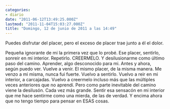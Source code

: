 ```yaml
---
categories:
- diario
date: "2011-06-12T13:49:25.000Z"
lastmod: "2011-11-04T15:03:27.000Z"
title: "Domingo, 12 de junio de 2011 a las 14:49"
---
```


Puedes disfrutar del placer, pero el exceso de placer trae junto a él el dolor.

Pequeña ignorante de mi la primera vez que lo probé. Ese placer, sentirlo, sonreir en mi interior. Repetirlo. CREERMELO.
Y desilusionarme como último paso del camino.
Aprender, algo desconocido para mi. Antes y ahora, según puedo ver.
Vuelve a venir. El mismo placer, de la misma manera. Me venzo a mi misma, nunca fui fuerte. 
Vuelvo a sentirlo. Vuelvo a reir en mi interior, a carcajadas. Vuelvo a creermelo incluso más que las múltiples veces anteriores que no aprendí­. 
Pero como parte inevitable del camino viene la desilusón. Cada vez más grande.
Sentir esa sensacón en mi interior que me hace sentirme como una mierda, de las de verdad.
Y encima ahora que no tengo tiempo para pensar en ESAS cosas.